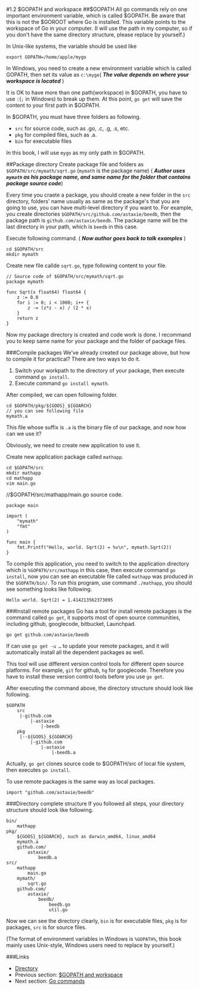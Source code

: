 #1.2 $GOPATH and workspace
##$GOPATH
All go commands rely on one important environment variable, which is called $GOPATH. Be aware that this is not the $GOROOT where Go is installed. This variable points to the workspace of Go in your computer. (I will use the path in my computer, so if you don't have the same directory structure, please replace by yourself.)

In Unix-like systems, the variable should be used like 
	
	export GOPATH=/home/apple/mygo
	
In Windows, you need to create a new environment variable which is called GOPATH, then set its value as `c:\mygo`( ***The value depends on where your workspace is located*** )

It is OK to have more than one path(workspace) in $GOPATH, you have to use `:`(`;` in Windows) to break up them. At this point, `go get` will save the content to your first path in $GOPATH.

In $GOPATH, you must have three folders as following.

- `src` for source code, such as .go, .c, .g, .s, etc.
- `pkg` for compiled files, such as .a.
- `bin` for executable files

In this book, I will use `mygo` as my only path in $GOPATH.

##Package directory
Create package file and folders as `$GOPATH/src/mymath/sqrt.go` (`mymath` is the package name) ( ***Author uses `mymath` as his package name, and same name for the folder that contains package source code***)

Every time you craete a package, you should create a new folder in the `src` directory, folders' name usually as same as the package's that you are going to use, you can have multi-level directory if you want to. For example, you create directories `$GOPATH/src/github.com/astaxie/beedb`, then the package path is `github.com/astaxie/beedb`. The package name will be the last directory in your path, which is `beedb` in this case.

Execute following command. ( ***Now author goes back to talk examples*** )

	cd $GOPATH/src
	mkdir mymath
	
Create new file callde `sqrt.go`, type following content to your file.

	// Source code of $GOPATH/src/mymath/sqrt.go
	package mymath
	
	func Sqrt(x float64) float64 {
		z := 0.0
		for i := 0; i < 1000; i++ {
			z -= (z*z - x) / (2 * x)
		}
		return z
	}
	
Now my package directory is created and code work is done. I recommand you to keep same name for your package and the folder of package files.

###Compile packages
We've already created our package above, but how to compile it for practical? There are two ways to do it.

1. Switch your workpath to the directory of your package, then execute command `go install`.
2. Execute command `go install mymath`.

After compiled, we can open following folder.

	cd $GOPATH/pkg/${GOOS}_${GOARCH}
	// you can see following file
	mymath.a
	
This file whose suffix is `.a` is the binary file of our package, and now how can we use it?

Obviously, we need to create new application to use it.

Create new application package called `mathapp`.

	cd $GOPATH/src
	mkdir mathapp
	cd mathapp
	vim main.go
	
//$GOPATH/src/mathapp/main.go source code.

	package main
	
	import (
		"mymath"
		"fmt"
	)
	
	func main {
		fmt.Printf("Hello, world. Sqrt(2) = %v\n", mymath.Sqrt(2))
	}
	
To compile this application, you need to switch to the application directory which is `%GOPATH/src/mathapp` in this case, then execute command `go install`, now you can see an executable file called `mathapp` was produced in the `$GOPATH/bin/`. To run this program, use command `./mathapp`, you should see something looks like following. 

	Hello world. Sqrt(2) = 1.414213562373095
	
###Install remote packages
Go has a tool for install remote packages is the command called `go get`, it supports most of open source communities, including github, googlecode, bitbucket, Launchpad.

	go get github.com/astaxie/beedb
	
If can use `go get -u …` to update your remote packages, and it will automatically install all the dependent packages as well.

This tool will use different version control tools for different open source platforms. For example, `git` for github, `hg` for googlecode. Therefore you have to install these version control tools before you use `go get`.

After executing the command above, the directory structure should look like following.

	$GOPATH
		src
		 |-github.com
		 	 |-astaxie
		 	 	 |-beedb
		pkg
		 |--${GOOS}_${GOARCH}
		 	 |-github.com
		 	 	 |-astaxie
		 	 	 	 |-beedb.a
		 	 	 	 
Actually, `go get` clones source code to $GOPATH/src of local file system, then executes `go install`.

To use remote packages is the same way as local packages.

	import "github.com/astaxie/beedb"
	
###Directory complete structure
If you followed all steps, your directory structure should look like following.

	bin/
		mathapp
	pkg/
		${GOOS}_${GOARCH}, such as darwin_amd64, linux_amd64
		mymath.a
		github.com/
			astaxie/
				beedb.a
	src/
		mathapp
			main.go
		mymath/
			sqrt.go
		github.com/
			astaxie/
				beedb/
					beedb.go
					util.go
					
Now we can see the directory clearly, `bin` is for executable files, `pkg` is for packages, `src` is for source files.

(The format of environment variables in Windows is `%GOPATH%`, this book mainly uses Unix-style, Windows users need to replace by yourself.)

###Links
- [Directory](preface.md)
- Previous section: [$GOPATH and workspace](01.2.md)
- Next section: [Go commands](01.3.md)